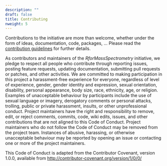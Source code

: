 ```yaml
---
description: ""
draft: false
title: Contributing
nweight: 5
---
```


Contributions to the initiative are more than welcome, whether under
the form of ideas, documentation, code, packages, ... Please read the
[contribution
guidelines](https://rformassspectrometry.github.io/RforMassSpectrometry/articles/RforMassSpectrometry.html#contributions)
for further details.

As contributors and maintainers of the *RforMassSpectrometry*
initiative, we pledge to respect all people who contribute through
reporting issues, posting feature requests, updating documentation,
submitting pull requests or patches, and other activities. We are
committed to making participation in this project a harassment-free
experience for everyone, regardless of level of experience, gender,
gender identity and expression, sexual orientation, disability,
personal appearance, body size, race, ethnicity, age, or
religion. Examples of unacceptable behaviour by participants include
the use of sexual language or imagery, derogatory comments or personal
attacks, trolling, public or private harassment, insults, or other
unprofessional conduct. Project maintainers have the right and
responsibility to remove, edit, or reject comments, commits, code,
wiki edits, issues, and other contributions that are not aligned to
this Code of Conduct. Project maintainers who do not follow the Code
of Conduct may be removed from the project team. Instances of abusive,
harassing, or otherwise unacceptable behaviour may be reported by
opening an issue or contacting one or more of the project maintainers.

This Code of Conduct is adapted from the Contributor Covenant, version
1.0.0, available from http://contributor-covenant.org/version/1/0/0/


